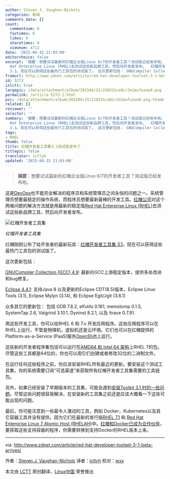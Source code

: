 ```yaml
---
author: Steven J. Vaughan-Nichols
categories: 新闻
comments_data: []
count:
  commentnum: 0
  favtimes: 0
  likes: 0
  sharetimes: 0
  viewnum: 4713
date: '2015-04-15 21:03:00'
editorchoice: false
excerpt: '摘要：想要试试最新的红帽企业版Linux 6/7的开发者工具？测试版已经发布啦。  这是DevOps也不能完全解决的程序员和系统管理员之间永恒的问题之一。系统管理员想要最稳定的操作系统，而程序员想要最新最棒的开发工具。红帽公司对这个两难问题的解决方法就是用最新的稳定版Red
  Hat Enterprise Linux (RHEL)去测试这些新品牌工具，然后向开发者发布。  红帽开发者工具集 红帽刚刚公布了给开发者的最新玩具：红帽开发者工具集
  3.1。现在可以获得这些最热门工具包的测试版了。 这次更新包括： GNUCompiler Collection (GCC) 4.9: 最新的GCC上游'
fromurl: http://www.zdnet.com/article/red-hat-developer-toolset-3-1-beta-arrives/
id: 5273
islctt: true
largepic: /data/attachment/album/201504/15/210331ce8ir3o1mufuzow9.png
permalink: /article-5273-1.html
pic: /data/attachment/album/201504/15/210331ce8ir3o1mufuzow9.png.thumb.jpg
related: []
reviewer: ''
selector: ''
summary: '摘要：想要试试最新的红帽企业版Linux 6/7的开发者工具？测试版已经发布啦。  这是DevOps也不能完全解决的程序员和系统管理员之间永恒的问题之一。系统管理员想要最稳定的操作系统，而程序员想要最新最棒的开发工具。红帽公司对这个两难问题的解决方法就是用最新的稳定版Red
  Hat Enterprise Linux (RHEL)去测试这些新品牌工具，然后向开发者发布。  红帽开发者工具集 红帽刚刚公布了给开发者的最新玩具：红帽开发者工具集
  3.1。现在可以获得这些最热门工具包的测试版了。 这次更新包括： GNUCompiler Collection (GCC) 4.9: 最新的GCC上游'
tags:
- RHEL
thumb: false
title: 红帽开发者工具集3.1测试版发布了
titlepic: false
translator: ictlyh
updated: '2015-04-15 21:03:00'
---
```



> 
> **摘要**：想要试试最新的红帽企业版Linux 6/7的开发者工具？测试版已经发布啦。
> 
> 
> 


这是[DevOps](http://blogs.csc.com/2015/02/03/devops-theory-for-beginners/)也不能完全解决的程序员和系统管理员之间永恒的问题之一。系统管理员想要最稳定的操作系统，而程序员想要最新最棒的开发工具。[红帽公司](http://www.redhat.com/en)对这个两难问题的解决方法就是用最新的稳定版[Red Hat Enterprise Linux (RHEL)](http://www.redhat.com/en/technologies/linux-platforms/enterprise-linux)去测试这些新品牌工具，然后向开发者发布。


![红帽开发者工具集](/data/attachment/album/201504/15/210331ce8ir3o1mufuzow9.png)


*红帽开发者工具集*


红帽刚刚公布了给开发者的最新玩具：[红帽开发者工具集 3.1](http://www.redhat.com/en/about/blog/red-hat-developer-toolset-31-beta-now-available)。现在可以获得这些最热门工具包的测试版了。


这次更新包括：


[GNUCompiler Collection (GCC) 4.9](https://gcc.gnu.org/gcc-4.9/): 最新的GCC上游稳定版本，提供多处改进和bug修复。


[Eclipse 4.4.1](https://projects.eclipse.org/projects/eclipse/releases/4.4.1): 支持Java 8 以及更新的Eclipse CDT(8.5)版本，Eclipse Linux Tools (3.1), Eclipse Mylyn (3.14), 和 Eclipse Egit/Jgit (3.6.1)


众多其它的更新包： 包括 GDB 7.8.2, elfutils 0.161, memstomp 0.1.5, SystemTap 2.6, Valgrind 3.10.1, Dyninst 8.2.1, 以及 ltrace 0.7.91.


用这些开发工具，你可以给RHEL 6 和 7.x 开发应用程序。这些应用程序可以在RHEL上运行，不管是物理机，虚拟机还是云环境。它们也可以在红帽提供的Platform-as-a-Service (PaaS)服务[OpenShift](https://www.openshift.com/)上运行。


这些新的开发者程序集包括可以运行在[AMD64 和 Intel 64 架构](https://access.redhat.com/documentation/en-US/Red_Hat_Developer_Toolset/3-Beta/html/3.1_Release_Notes/System_Requirements.html)上RHEL 7的包。尽管这些工具都是64位的，你也可以用它们创建或者修改32位的二进制文件。


在运行任何这些程序之前，你应该安装RHEL所有最近的更新。要安装这个测试工具集，你的系统需要订阅“可选渠道”来获取所有红帽开发者工具集需要的工具链包。


另外，如果已经安装了早期版本的工具集，可能会遇到[安装Toolkit 3.1 时的一些问题](https://access.redhat.com/documentation/en-US/Red_Hat_Developer_Toolset/3-Beta/html/3.1_Release_Notes/DTS3.1_Release.html#Known_Issues)。尽管这些问题很容易解决，在安装新的工具集之前还是应该大概看一下这些可能出现的问题。


最后，你可能注意到一些最令人激动的工具，例如 Docker，Kubernetes以及其它容器工具并没有提供。因为它们在最新的发行版[RHEL 7.1](http://www.zdnet.com/article/red-hat-7-1-is-here-centos-7-1-is-coming-soon/) 和 [Red Hat Enterprise Linux 7 Atomic Host (RHELAH)](http://www.zdnet.com/article/red-hat-buys-into-docker-containers-with-atomic-host/)中。[红帽和Docker已成为合作伙伴](http://www.zdnet.com/article/red-hat-partners-with-docker-to-create-linuxdocker-software-stack/)，要获取这些支持容器的程序，你需要转换到支持Docker的RHEL版本上来。




---


via: <http://www.zdnet.com/article/red-hat-developer-toolset-3-1-beta-arrives/>


作者：[Steven J. Vaughan-Nichols](http://www.zdnet.com/meet-the-team/us/sjvn/) 译者：[ictlyh](https://github.com/ictlyh) 校对：[wxy](https://github.com/wxy)


本文由 [LCTT](https://github.com/LCTT/TranslateProject) 原创翻译，[Linux中国](http://linux.cn/) 荣誉推出